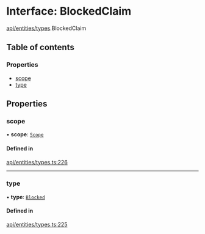 # Interface: BlockedClaim

[api/entities/types](../wiki/api.entities.types).BlockedClaim

## Table of contents

### Properties

- [scope](../wiki/api.entities.types.BlockedClaim#scope)
- [type](../wiki/api.entities.types.BlockedClaim#type)

## Properties

### scope

• **scope**: [`Scope`](../wiki/api.entities.types.Scope)

#### Defined in

[api/entities/types.ts:226](https://github.com/PolymeshAssociation/polymesh-sdk/blob/8a9e72221/src/api/entities/types.ts#L226)

___

### type

• **type**: [`Blocked`](../wiki/api.entities.types.ClaimType#blocked)

#### Defined in

[api/entities/types.ts:225](https://github.com/PolymeshAssociation/polymesh-sdk/blob/8a9e72221/src/api/entities/types.ts#L225)
